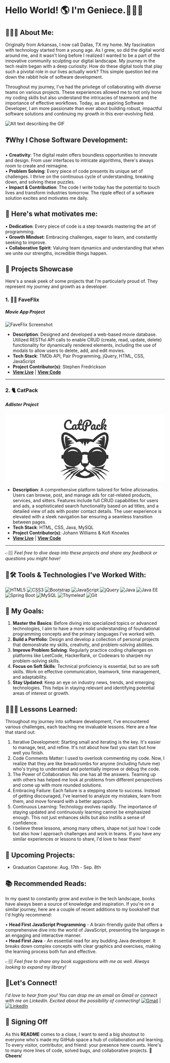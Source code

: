 # Hello World! 🌎 I'm Geniece.🙋🏽‍♀️

## 👩🏾‍💻 About Me: 
Originally from Arkansas, I now call Dallas, TX my home. My fascination with technology started from a young age. As I grew, so did the digital world around me, and it wasn't long before I realized I wanted to be a part of the innovative community sculpting our digital landscape. My journey in the tech realm began with a deep curiosity: How do these digital tools that play such a pivotal role in our lives actually work? This simple question led me down the rabbit hole of software development.

Throughout my journey, I've had the privilege of collaborating with diverse teams on various projects. These experiences allowed me to not only hone my coding skills but also understand the intricacies of teamwork and the importance of effective workflows. Today, as an aspiring Software Developer, I am more passionate than ever about building robust, impactful software solutions and continuing my growth in this ever-evolving field.

![Alt text describing the GIF](https://media.giphy.com/media/L1R1tvI9svkIWwpVYr/giphy.gif) 

## ❓Why I Chose Software Development:<br>
• **Creativity**: The digital realm offers boundless opportunities to innovate and design. From user interfaces to intricate algorithms, there's always room to create and reimagine.<br>
• **Problem Solving**: Every piece of code presents its unique set of challenges. I thrive on the continuous cycle of understanding, breaking down, and solving these puzzles.<br>
• **Impact & Contribution**: The code I write today has the potential to touch lives and transform industries tomorrow. The ripple effect of a software solution excites and motivates me daily.<br>

## 💯 Here's what motivates me:
  • **Dedication**: Every piece of code is a step towards mastering the art of programming.
<br>
  • **Growth Mindset**: Embracing challenges, eager to learn, and constantly seeking to improve.
<br>
  • **Collaborative Spirit**: Valuing team dynamics and understanding that when we unite our strengths, incredible things happen.
<br>

## 🌟 Projects Showcase

Here's a sneak peek of some projects that I'm particularly proud of. They represent my journey and growth as a developer.

### 1. 🎥🍿 FaveFlix 
#####  Movie App Project

![FaveFlix Screenshot](FaveFlix_Screenshot.png)

- **Description**: Designed and developed a web-based movie database. Utilized RESTful API calls to enable CRUD (create, read, update, delete) functionality for dynamically rendered elements, including the use of modals to allow users to delete, add, and edit movies.
- **Tech Stack**: TMDb API, Pair Programming, jQuery, HTML, CSS, JavaScript
- **Project Contributor(s)**: Stephen Fredrickson
- **[View Live](https://faveflix-movie-app.netlify.app)** | **[View Code](https://github.com/tims-fredrickson-movie-application/movie-app)**

---

### 2. 🐈 CatPack
#####  Adlister Project        

![CatPack Screenshot](CatPack_Banner.png)

- **Description**: A comprehensive platform tailored for feline aficionados. Users can browse, post, and manage ads for cat-related products, services, and sitters. Features include full CRUD capabilities for users and ads, a sophisticated search functionality based on ad titles, and a detailed view of ads with poster contact details. The user experience is elevated with a sleek navigation bar ensuring a seamless transition between pages.
- **Tech Stack**: HTML, CSS, Java, MySQL
- **Project Contributor(s)**: Johann Williams & Kofi Knowles
- **[View Live](URL_HERE)** | **[View Code](https://github.com/knowles-tims-williams-adlister/adlister)**

---

👉🏽 *Feel free to dive deep into these projects and share any feedback or questions you might have!*

## 🧰🛠️ Tools & Technologies I've Worked With:

![HTML5](https://img.shields.io/badge/-HTML5-E34F26?style=flat-square&logo=html5&logoColor=white)
![CSS3](https://img.shields.io/badge/-CSS3-1572B6?style=flat-square&logo=css3)
![Bootstrap](https://img.shields.io/badge/-Bootstrap-563D7C?style=flat-square&logo=bootstrap)
![JavaScript](https://img.shields.io/badge/-JavaScript-F7DF1E?style=flat-square&logo=javascript&logoColor=black)
![jQuery](https://img.shields.io/badge/-jQuery-0769AD?style=flat-square&logo=jquery&logoColor=white)
![Java](https://img.shields.io/badge/-Java-007396?style=flat-square&logo=java)
![Java EE](https://img.shields.io/badge/-Java%20EE-007396?style=flat-square&logo=java)
![Spring Boot](https://img.shields.io/badge/-Spring%20Boot-6DB33F?style=flat-square&logo=spring&logoColor=white)
![MySQL](https://img.shields.io/badge/-MySQL-4479A1?style=flat-square&logo=mysql&logoColor=white)
![Thymeleaf](https://img.shields.io/badge/-Thymeleaf-005F0F?style=flat-square&logo=thymeleaf&logoColor=white)
![Git](https://img.shields.io/badge/-Git-F05032?style=flat-square&logo=git&logoColor=white)

## 🥅 My Goals:
1. **Master the Basics**: Before diving into specialized topics or advanced technologies, I aim to have a more solid understanding of foundational programming concepts and the primary languages I've worked with.<br>
2. **Build a Portfolio**: Design and develop a collection of personal projects that demonstrate my skills, creativity, and problem-solving abilities.<br>
3. **Improve Problem Solving**: Regularly practice coding challenges on platforms like LeetCode, HackerRank, or Codewars to sharpen my problem-solving skills.<br>
4. **Focus on Soft Skills**: Technical proficiency is essential, but so are soft skills. Work on effective communication, teamwork, time management, and adaptability.<br>
5. **Stay Updated**: Keep an eye on industry news, trends, and emerging technologies. This helps in staying relevant and identifying potential areas of interest or growth.

## 👩🏾‍🏫 Lessons Learned:
Throughout my journey into software development, I've encountered various challenges, each teaching me invaluable lessons. Here are a few that stand out:
<br>
1. Iterative Development: Starting small and iterating is the key. It's easier to manage, test, and refine. It's not about how fast you start but how well you finish.<br>
2. Code Comments Matter: I used to overlook commenting my code. Now, I realize that they are like breadcrumbs for anyone (including future me) who's trying to understand and potentially improve or debug the code.<br>
3. The Power of Collaboration: No one has all the answers. Teaming up with others has helped me look at problems from different perspectives and come up with more rounded solutions.<br>
4. Embracing Failure: Each failure is a stepping stone to success. Instead of getting discouraged, I've learned to analyze my mistakes, learn from them, and move forward with a better approach.<br>
5. Continuous Learning: Technology evolves rapidly. The importance of staying updated and continuously learning cannot be emphasized enough. This not just enhances skills but also instills a sense of confidence.<br>
6. I believe these lessons, among many others, shape not just how I code but also how I approach challenges and work in teams. If you have any similar experiences or lessons to share, I'd love to hear them!

## 📆 Upcoming Projects:
* Graduation Capstone: Aug. 17th - Sep. 8th 

## 📚 Recommended Reads: 
In my quest to constantly grow and evolve in the tech landscape, books have always been a source of knowledge and inspiration. If you're on a similar journey, here are a couple of recent additions to my bookshelf that I'd highly recommend:

• **Head First JavaScript Programming** - A brain-friendly guide that offers a comprehensive dive into the world of JavaScript, presenting the language in an engaging and interactive manner.<br>
• **Head First Java** - An essential read for any budding Java developer. It breaks down complex concepts with clear graphics and exercises, making the learning process both fun and effective.

👉🏽 *Feel free to share any book suggestions with me as well. Always looking to expand my library!*

## 🤝Let's Connect!
*I'd love to hear from you! You can drop me an email on Gmail or connect with me on LinkedIn. Excited about the possibility of connecting!*
[![Gmail](https://img.shields.io/badge/Gmail-D14836?style=for-the-badge&logo=gmail&logoColor=white)](mailto:geniece.c.tims@gmail.com) | 
[![LinkedIn](https://img.shields.io/badge/LinkedIn-0077B5?style=for-the-badge&logo=linkedin&logoColor=white)](https://www.linkedin.com/in/timsgenc/)

## 🚀 Signing Off
As this **README** comes to a close, I want to send a big shoutout to everyone who's made my GitHub space a hub of collaboration and learning. To every visitor, contributor, and friend: your presence here counts. Here's to many more lines of code, solved bugs, and collaborative projects. 🎊**Cheers**!
